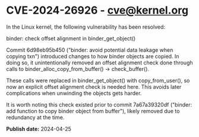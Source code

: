 # CVE-2024-26926 - cve@kernel.org

In the Linux kernel, the following vulnerability has been resolved:

binder: check offset alignment in binder_get_object()

Commit 6d98eb95b450 ("binder: avoid potential data leakage when copying
txn") introduced changes to how binder objects are copied. In doing so,
it unintentionally removed an offset alignment check done through calls
to binder_alloc_copy_from_buffer() -> check_buffer().

These calls were replaced in binder_get_object() with copy_from_user(),
so now an explicit offset alignment check is needed here. This avoids
later complications when unwinding the objects gets harder.

It is worth noting this check existed prior to commit 7a67a39320df
("binder: add function to copy binder object from buffer"), likely
removed due to redundancy at the time.

**Publish date:** 2024-04-25
